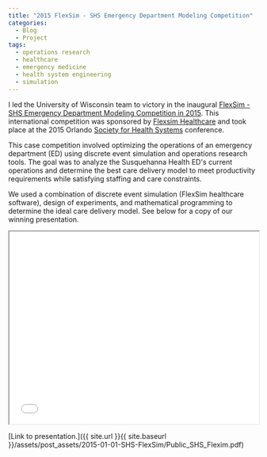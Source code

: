 ```yaml
---
title: "2015 FlexSim - SHS Emergency Department Modeling Competition"
categories:
  - Blog
  - Project
tags:
  - operations research
  - healthcare
  - emergency medicine
  - health system engineering
  - simulation
---
```



I led the University of Wisconsin team to victory in the inaugural [FlexSim - SHS Emergency Department Modeling Competition in 2015](https://www.iise.org/shs/details.aspx?id=48800). This international competition was sponsored by [Flexsim Healthcare](https://healthcare.flexsim.com) and took place at the 2015 Orlando [Society for Health Systems](https://www.iise.org/shs/) conference.

This case competition involved optimizing the operations of an emergency department (ED) using discrete event simulation and operations research tools. The goal was to analyze the Susquehanna Health ED's current operations and determine the best care delivery model to meet productivity requirements while satisfying staffing and care constraints.

We used a combination of discrete event simulation (FlexSim healthcare software), design of experiments, and mathematical programming to determine the ideal care delivery model. See below for a copy of our winning presentation.

<iframe src="{{ site.url }}{{ site.baseurl }}/assets/post_assets/2015-SHS-FlexSim/Public_SHS_Flexim.pdf" 
    style="aspect-ratio: 11 / 8.5;"
    width="100%" 
>
</iframe>

[Link to presentation.]({{ site.url }}{{ site.baseurl }}/assets/post_assets/2015-01-01-SHS-FlexSim/Public_SHS_Flexim.pdf)
